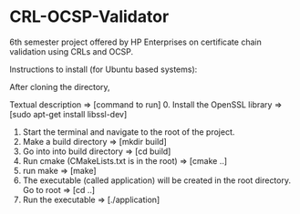# CRL-OCSP-Validator
6th semester project offered by HP Enterprises on certificate chain validation using CRLs and OCSP.

Instructions to install (for Ubuntu based systems):

After cloning the directory,

   Textual description => [command to run]
0. Install the OpenSSL library => [sudo apt-get install libssl-dev]
1. Start the terminal and navigate to the root of the project. 
2. Make a build directory => [mkdir build]
3. Go into into build directory => [cd build]
4. Run cmake (CMakeLists.txt is in the root) => [cmake ..]
5. run make => [make]
6. The executable (called application) will be created in the root directory. Go to root => [cd ..]
7. Run the executable => [./application]
